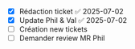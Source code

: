 - [x] Rédaction ticket ✅ 2025-07-02
- [x] Update Phil & Val ✅ 2025-07-02
- [ ] Création new tickets
- [ ] Demander review MR Phil
